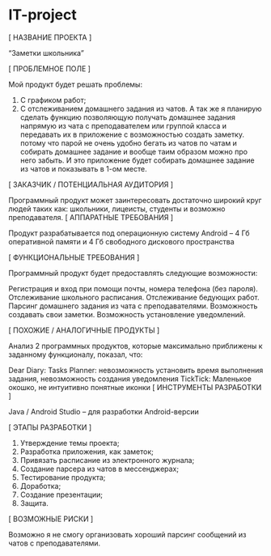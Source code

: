 # IT-project
[ НАЗВАНИЕ ПРОЕКТА ]

“Заметки школьника”

[ ПРОБЛЕМНОЕ ПОЛЕ ]

Мой продукт будет решать проблемы:
1. С графиком работ;
2. С отслеживанием домашнего задания из чатов.
А так же я планирую сделать функцию позволяющую получать домашнее задания напрямую из чата с преподавателем или группой класса и передавать их в приложение с возможностью создать заметку. потому что парой не очень удобно бегать из чатов по чатам и собирать домашнее задание и вообще таим образом можно про него забыть. И это приложение будет собирать домашнее задание из чатов и показывать в 1-ом месте.

[ ЗАКАЗЧИК / ПОТЕНЦИАЛЬНАЯ АУДИТОРИЯ ]

Программный продукт может заинтересовать достаточно широкий круг людей таких как: школьники, лицеисты, студенты и возможно преподавателя.
[ АППАРАТНЫЕ ТРЕБОВАНИЯ ]

Продукт разрабатывается под операционную систему 
Android  – 4 Гб оперативной памяти и 4 Гб свободного дискового пространства


[ ФУНКЦИОНАЛЬНЫЕ ТРЕБОВАНИЯ ]

Программный продукт будет предоставлять следующие возможности:

Регистрация и вход при помощи почты, номера телефона (без пароля).
Отслеживание школьного расписания.
Отслеживание бедующих  работ.
Парсинг домашнего задания из чата с преподавателями.
Возможность создавать свои заметки.
Возможность установление уведомлений.




[ ПОХОЖИЕ / АНАЛОГИЧНЫЕ ПРОДУКТЫ ]

Анализ 2 программных продуктов, которые максимально приближены к заданному функционалу, показал, что:

Dear Diary: Tasks Planner: невозможность установить время выполнения задания, невозможность создания уведомления
TickTick: Маленькое окошко, не интуитивно понятные иконки
[ ИНСТРУМЕНТЫ РАЗРАБОТКИ ]

Java / Android Studio – для разработки Android-версии

[ ЭТАПЫ РАЗРАБОТКИ ]

1. Утверждение темы проекта;
2. Разработка приложения, как заметок;
3. Привязать расписание из электронного журнала;
4. Создание парсера из чатов в мессенджерах;
5. Тестирование продукта;
6. Доработка;
7. Создание презентации;
8. Защита.

[ ВОЗМОЖНЫЕ РИСКИ ]

Возможно я не смогу организовать хороший парсинг сообщений из чатов с преподавателями.
